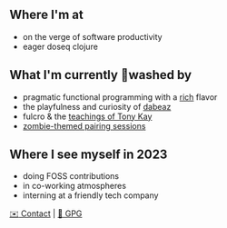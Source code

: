 ##     Where I'm at

- on the verge of software productivity
- eager doseq clojure

## What I'm currently :brain:washed by

- pragmatic functional programming with a [rich](https://www.youtube.com/watch?v=-6BsiVyC1kM "Rich Hickey: The Value of Values") flavor
- the playfulness and curiosity of [dabeaz](https://www.youtube.com/watch?v=pkCLMl0e_0k " David Beazley: Lambda Calculus from the Ground Up")
- fulcro & the [teachings of Tony Kay](https://podcasts.apple.com/us/podcast/s4-e6-fulcro-with-tony-kay-part-1/id1461500416?i=1000479361034 "Clojurestream Podcast: Fulcro with Tony Kay")
- [zombie-themed pairing sessions](https://youtu.be/6qnNtVdf08Q "braaains")
  
## Where I see myself in 2023

- doing FOSS contributions
- in co-working atmospheres
- interning at a friendly tech company

[:envelope: Contact](mailto:adrech@grooveroom.de "adrech@grooveroom.de") | [:key: GPG](https://raw.githubusercontent.com/adrech/adrech/master/adrech.asc)
